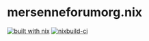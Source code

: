# mersenneforumorg.nix

[![built with nix](https://builtwithnix.org/badge.svg)](https://builtwithnix.org)
[![nixbuild-ci](https://github.com/Samayel/mersenneforumorg.nix/actions/workflows/nixbuild-ci.yml/badge.svg)](https://github.com/Samayel/mersenneforumorg.nix/actions/workflows/nixbuild-ci.yml)
